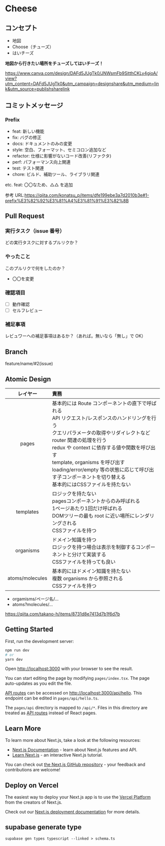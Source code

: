 # Cheese
## コンセプト
- 地図
- Choose（チューズ）
- はいチーズ

**地図から行きたい場所をチューズしてはいチーズ！**

https://www.canva.com/design/DAFd5JUgTk0/JNWsmFb9SitthCKLy4gioA/view?utm_content=DAFd5JUgTk0&utm_campaign=designshare&utm_medium=link&utm_source=publishsharelink



## コミットメッセージ

### Prefix

- feat: 新しい機能
- fix: バグの修正
- docs: ドキュメントのみの変更
- style: 空白、フォーマット、セミコロン追加など
- refactor: 仕様に影響がないコード改善(リファクタ)
- perf: パフォーマンス向上関連
- test: テスト関連
- chore: ビルド、補助ツール、ライブラリ関連

etc. feat: 〇〇なため、△△ を追加

参考 URL:https://qiita.com/konatsu_p/items/dfe199ebe3a7d2010b3e#1-prefix%E3%82%92%E3%81%A4%E3%81%91%E3%82%8B

## Pull Request

### 実行タスク（issue 番号）

どの実行タスクに対するプルリクか？

### やったこと

このプルリクで何をしたのか？

- 〇〇を変更

### 確認項目

- [ ] 動作確認
- [ ] セルフレビュー

### 補足事項

レビュワーへの補足事項はあるか？（あれば。無いなら「無し」で OK）

## Branch

feature/name/#2(issue)

## Atomic Design

<table>
<thead>
<tr>
<th style="text-align: center">レイヤー</th>
<th style="text-align: left">責務</th>
</tr>
</thead>
<tbody>
<tr>
<td style="text-align: center">pages</td>
<td style="text-align: left">基本的には Route コンポーネントの直下で呼ばれる<br>API リクエスト/レスポンスのハンドリングを行う<br>クエリパラメータの取得やリダイレクトなど router 関連の処理を行う<br>redux や context に依存する値や関数を呼び出す<br>template, organisms を呼び出す<br>loading/error/empty 等の状態に応じて呼び出す子コンポーネントを切り替える<br>基本的にはCSSファイルを持たない</td>
</tr>
<tr>
<td style="text-align: center">templates</td>
<td style="text-align: left">ロジックを持たない<br>pagesコンポーネントからのみ呼ばれる<br>1ページあたり1回だけ呼ばれる<br>DOMツリーの最も root に近い場所にレンダリングされる<br>CSSファイルを持つ</td>
</tr>
<tr>
<td style="text-align: center">organisms</td>
<td style="text-align: left">ドメイン知識を持つ<br>ロジックを持つ場合は表示を制御するコンポーネントと分けて実装する<br>CSSファイルを持っても良い</td>
</tr>
<tr>
<td style="text-align: center">atoms/molecules</td>
<td style="text-align: left">基本的にはドメイン知識を持たない<br>複数 organisms から参照される<br>CSSファイルを持つ</td>
</tr>
</tbody>
</table>

- orgamisms/ページ名/...
- atoms?molecules/...

https://qiita.com/takano-h/items/8731d8e7413d7b1f6d7b

## Getting Started

First, run the development server:

```bash
npm run dev
# or
yarn dev
```

Open [http://localhost:3000](http://localhost:3000) with your browser to see the result.

You can start editing the page by modifying `pages/index.tsx`. The page auto-updates as you edit the file.

[API routes](https://nextjs.org/docs/api-routes/introduction) can be accessed on [http://localhost:3000/api/hello](http://localhost:3000/api/hello). This endpoint can be edited in `pages/api/hello.ts`.

The `pages/api` directory is mapped to `/api/*`. Files in this directory are treated as [API routes](https://nextjs.org/docs/api-routes/introduction) instead of React pages.

## Learn More

To learn more about Next.js, take a look at the following resources:

- [Next.js Documentation](https://nextjs.org/docs) - learn about Next.js features and API.
- [Learn Next.js](https://nextjs.org/learn) - an interactive Next.js tutorial.

You can check out [the Next.js GitHub repository](https://github.com/vercel/next.js/) - your feedback and contributions are welcome!

## Deploy on Vercel

The easiest way to deploy your Next.js app is to use the [Vercel Platform](https://vercel.com/new?utm_medium=default-template&filter=next.js&utm_source=create-next-app&utm_campaign=create-next-app-readme) from the creators of Next.js.

Check out our [Next.js deployment documentation](https://nextjs.org/docs/deployment) for more details.

## supabase generate type

```
supabase gen types typescript --linked > schema.ts
```
